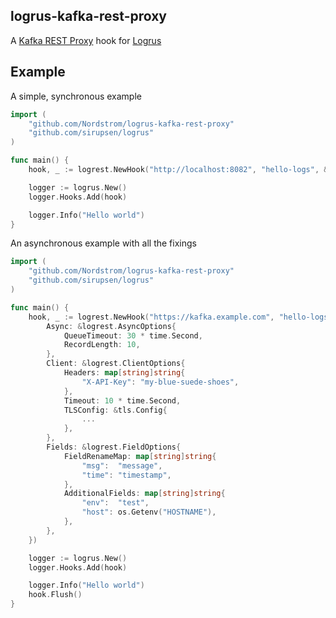 logrus-kafka-rest-proxy
-----------------------

A [Kafka REST Proxy](https://www.confluent.io/blog/a-comprehensive-open-source-rest-proxy-for-kafka) hook for [Logrus](https://github.com/sirupsen/logrus)

## Example

A simple, synchronous example

```go
import (
	"github.com/Nordstrom/logrus-kafka-rest-proxy"
	"github.com/sirupsen/logrus"
)

func main() {
	hook, _ := logrest.NewHook("http://localhost:8082", "hello-logs", &logrest.Options{})

	logger := logrus.New()
	logger.Hooks.Add(hook)

	logger.Info("Hello world")
}
```

An asynchronous example with all the fixings

```go
import (
	"github.com/Nordstrom/logrus-kafka-rest-proxy"
	"github.com/sirupsen/logrus"
)

func main() {
	hook, _ := logrest.NewHook("https://kafka.example.com", "hello-logs", &logrest.Options{
		Async: &logrest.AsyncOptions{
			QueueTimeout: 30 * time.Second,
			RecordLength: 10,
		},
		Client: &logrest.ClientOptions{
			Headers: map[string]string{
				"X-API-Key": "my-blue-suede-shoes",
			},
			Timeout: 10 * time.Second,
			TLSConfig: &tls.Config{
				...
			},
		},
		Fields: &logrest.FieldOptions{
			FieldRenameMap: map[string]string{
				"msg":  "message",
				"time": "timestamp",
			},
			AdditionalFields: map[string]string{
				"env":  "test",
				"host": os.Getenv("HOSTNAME"),
			},
		},
	})

	logger := logrus.New()
	logger.Hooks.Add(hook)

	logger.Info("Hello world")
	hook.Flush()
}
```
